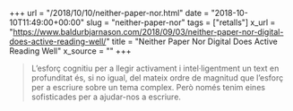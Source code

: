 +++
url = "/2018/10/10/neither-paper-nor.html"
date = "2018-10-10T11:49:00+00:00"
slug = "neither-paper-nor"
tags = ["retalls"]
x_url = "https://www.baldurbjarnason.com/2018/09/03/neither-paper-nor-digital-does-active-reading-well/"
title = "Neither Paper Nor Digital Does Active Reading Well"
x_source = ""
+++


> L’esforç cognitiu per a llegir activament i intel·ligentment un text en profunditat és, si no igual, del mateix ordre de magnitud que l’esforç per a escriure sobre un tema complex. Però només tenim eines sofisticades per a ajudar-nos a escriure.
